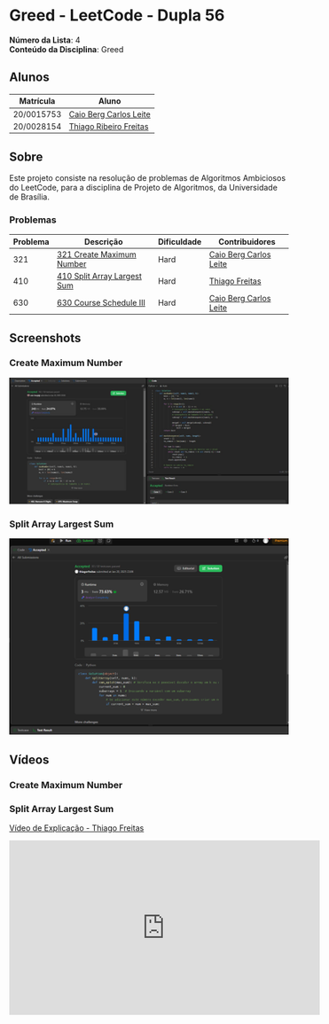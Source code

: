 # Greed - LeetCode - Dupla 56

**Número da Lista**: 4<br>
**Conteúdo da Disciplina**: Greed<br>

## Alunos
|Matrícula | Aluno |
| -- | -- |
| 20/0015753  |  [Caio Berg Carlos Leite](https://github.com/Caio-bergbjj) |
| 20/0028154 |  [Thiago Ribeiro Freitas](https://github.com/thiagorfreitas) |

## Sobre 
Este projeto consiste na resolução de problemas de Algoritmos Ambiciosos do LeetCode, para a disciplina de Projeto de Algoritmos, da Universidade de Brasília.

### Problemas

|Problema | Descrição | Dificuldade| Contribuidores
| -- | -- | -- | -- |
| 321  |  [321 Create Maximum Number](https://leetcode.com/problems/create-maximum-number/description/)| Hard | [Caio Berg Carlos Leite](https://github.com/Caio-bergbjj) |
| 410 | [410 Split Array Largest Sum](https://leetcode.com/problems/split-array-largest-sum/description/) | Hard | [Thiago Freitas](https://github.com/thiagorfreitas) |
| 630  |  [630 Course Schedule III](https://leetcode.com/problems/create-maximum-number/description/)| Hard | [Caio Berg Carlos Leite](https://github.com/Caio-bergbjj) |

## Screenshots

### Create Maximum Number
![321 Solved](/321_Create_Maximum_Number/321_solved.jpg)

### Split Array Largest Sum

![410 Solved](/410_Split_Array_Largest_Sum/410_accepted.png)

## Vídeos

### Create Maximum Number


### Split Array Largest Sum

[Vídeo de Explicação - Thiago Freitas](https://www.youtube.com/watch?v=k9q00WhjPnY&ab_channel=ThiagoR)

<iframe width="560" height="315" src="https://www.youtube.com/embed/k9q00WhjPnY?si=7_xy7BvkMDOfOArB" title="YouTube video player" frameborder="0" allow="accelerometer; autoplay; clipboard-write; encrypted-media; gyroscope; picture-in-picture; web-share" referrerpolicy="strict-origin-when-cross-origin" allowfullscreen></iframe>